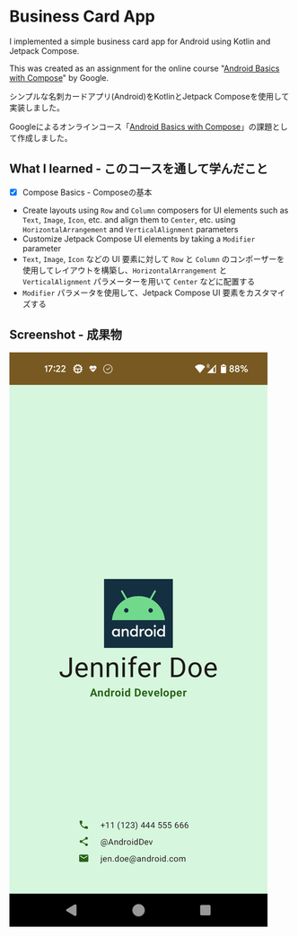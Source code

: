 # Business Card App

I implemented a simple business card app for Android using Kotlin and Jetpack Compose.

This was created as an assignment for the online course "[Android Basics with Compose](https://developer.android.com/courses/android-basics-compose/course)" by Google.

シンプルな名刺カードアプリ(Android)をKotlinとJetpack Composeを使用して実装しました。

Googleによるオンラインコース「[Android Basics with Compose](https://developer.android.com/courses/android-basics-compose/course)」の課題として作成しました。

## What I learned - このコースを通して学んだこと

- [x] Compose Basics - Composeの基本

- Create layouts using `Row` and `Column` composers for UI elements such as `Text`, `Image`, `Icon`, etc. and align them to `Center`, etc. using `HorizontalArrangement` and `VerticalAlignment` parameters
- Customize Jetpack Compose UI elements by taking a `Modifier` parameter
- `Text`, `Image`, `Icon` などの UI 要素に対して `Row` と `Column` のコンポーザーを使用してレイアウトを構築し、`HorizontalArrangement` と `VerticalAlignment` パラメーターを用いて `Center` などに配置する
- `Modifier` パラメータを使用して、Jetpack Compose UI 要素をカスタマイズする

## Screenshot - 成果物

![businessCardApp_screenshot](./businessCardApp_screenshot.png)
